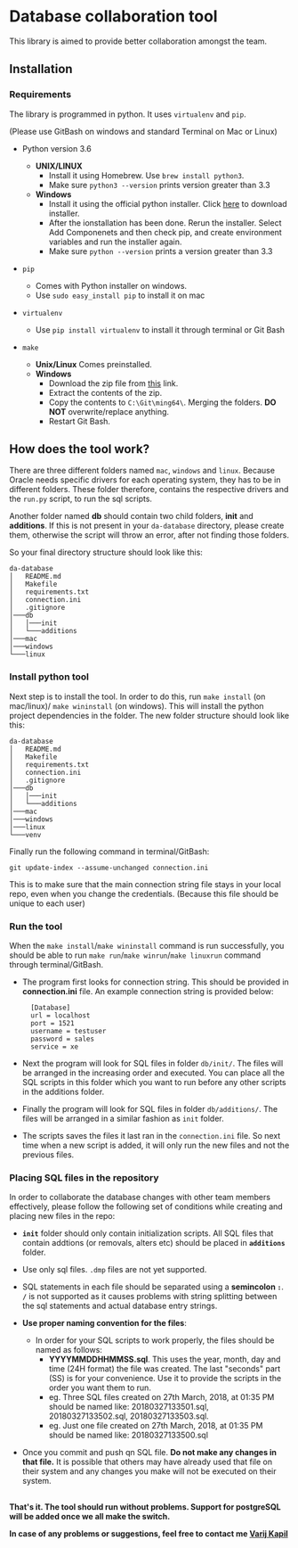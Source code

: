 # Database collaboration tool
This library is aimed to provide better collaboration amongst the team. 

## Installation

### Requirements
The library is programmed in python. It uses `virtualenv` and `pip`.

(Please use GitBash on windows and standard Terminal on Mac or Linux)

* Python version 3.6 
    - **UNIX/LINUX**
        - Install it using Homebrew. Use `brew install python3`.
        - Make sure `python3 --version` prints version greater than 3.3
    - **Windows**
        - Install it using the official python installer. Click [here](https://www.python.org/ftp/python/3.6.5/python-3.6.5-amd64.exe) to download installer.
        - After the ionstallation has been done. Rerun the installer. Select Add Componenets and then check pip, and create environment variables and run the installer again.
        - Make sure `python --version` prints a version greater than 3.3 
* `pip` 
    - Comes with Python installer on windows. 
    - Use `sudo easy_install pip` to install it on mac 
* `virtualenv` 
    - Use `pip install virtualenv` to install it through terminal or Git Bash

* `make`
    - **Unix/Linux** Comes preinstalled.
    - **Windows** 
        - Download the zip file from [this](https://sourceforge.net/projects/ezwinports/files/make-4.2.1-without-guile-w32-bin.zip/download) link.
        - Extract the contents of the zip.
        - Copy the contents to `C:\Git\ming64\`. Merging the folders. **DO NOT** overwrite/replace anything.
        - Restart Git Bash.


## How does the tool work?

There are three different folders named `mac`, `windows` and `linux`. Because Oracle needs specific drivers for each operating system, they has to be in different folders. These folder therefore, contains the respective drivers and the `run.py` script, to run the sql scripts.

Another folder named **db** should contain two child folders, **init** and **additions**. If this is not present in your `da-database` directory, please create them, otherwise the script will throw an error, after not finding those folders.

So your final directory structure should look like this:
```
da-database
│   README.md
│   Makefile
│   requirements.txt
│   connection.ini
│   .gitignore
│───db
│   │───init
│   └───additions
│───mac
│───windows
└───linux
```

### Install python tool
Next step is to install the tool. In order to do this, run `make install` (on mac/linux)/ `make wininstall` (on windows). This will install the python project dependencies in the folder. The new folder structure should look like this:

```
da-database
│   README.md
│   Makefile
│   requirements.txt
│   connection.ini
│   .gitignore
│───db
│   │───init
│   └───additions
│───mac
│───windows
│───linux
└───venv

```
Finally run the following command in terminal/GitBash:

`git update-index --assume-unchanged connection.ini`

This is to make sure that the main connection string file stays in your local repo, even when you change the credentials. (Because this file should be unique to each user)


### Run the tool

When the `make install`/`make wininstall` command is run successfully, you should be able to run `make run`/`make winrun`/`make linuxrun` command through terminal/GitBash. 

- The program first looks for connection string. This should be provided in **connection.ini** file. An example connection string is provided below:

      
        [Database]
        url = localhost
        port = 1521
        username = testuser
        password = sales
        service = xe
        
- Next the program will look for SQL files in folder `db/init/`. The files will be arranged in the increasing order and executed. You can place all the SQL scripts in this folder which you want to run before any other scripts in the additions folder.

- Finally the program will look for SQL files in folder `db/additions/`. The files will be arranged in a similar fashion as `init` folder.
- The scripts saves the files it last ran in the `connection.ini` file. So next time when a new script is added, it will only run the new files and not the previous files.

### Placing SQL files in the repository

In order to collaborate the database changes with other team members effectively, please follow the following set of conditions while creating and placing new files in the repo:

- **`init`** folder should only contain initialization scripts. All SQL files that contain addtions (or removals, alters etc) should be placed in **`additions`** folder.
- Use only sql files. `.dmp` files are not yet supported.
- SQL statements in each file should be separated using a **semincolon `:`**. **`/`** is not supported as it causes problems with string splitting between the sql statements and actual database entry strings.
- **Use proper naming convention for the files**: 
    -  In order for your SQL scripts to work properly, the files should be named as follows:
        - **YYYYMMDDHHMMSS.sql**. This uses the year, month, day and time (24H format) the file was created. The last "seconds" part (SS) is  for your convenience. Use it to provide the scripts in the order you want them to run. 
        - eg. Three SQL files created on 27th March, 2018, at 01:35 PM should be named like: 20180327133501.sql, 20180327133502.sql, 20180327133503.sql.
        - eg. Just one file created on 27th March, 2018, at 01:35 PM should be named like: 20180327133500.sql
    
- Once you commit and push qn SQL file. **Do not make any changes in that file.** It is possible that others may have already used that file on their system and any changes you make will not be executed on their system.
## 

**That's it. The tool should run without problems. Support for postgreSQL will be added once we all make the switch.**

**In case of any problems or suggestions, feel free to contact me [Varij Kapil](mailto:varij.kapil@it-manufactory.com)** 